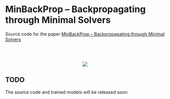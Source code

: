 # MinBackProp – Backpropagating through Minimal Solvers

Source code for the paper [MinBackProp – Backpropagating through Minimal Solvers](https://arxiv.org/abs/)

<br></br>
<p align="center">
  <img src="scheme-github.svg"/>
</p> 

## TODO
The source code and trained models will be released soon.
